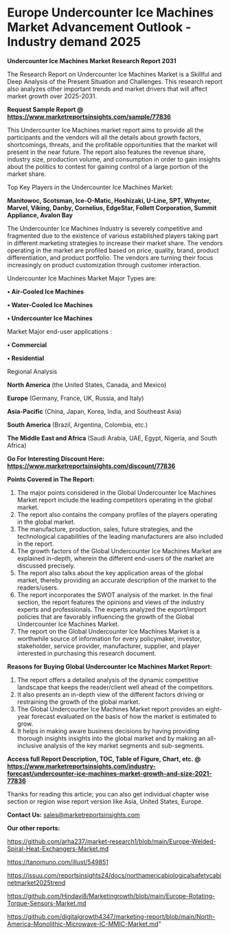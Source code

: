 # Europe Undercounter Ice Machines Market Advancement Outlook - Industry demand 2025

<strong>Undercounter Ice Machines Market Research Report 2031</strong>

The Research Report on Undercounter Ice Machines Market is a Skillful and Deep Analysis of the Present Situation and Challenges. This research report also analyzes other important trends and market drivers that will affect market growth over 2025-2031.

<strong>Request Sample Report @ <a href=https://www.marketreportsinsights.com/sample/77836>https://www.marketreportsinsights.com/sample/77836</a></strong>

This Undercounter Ice Machines market report aims to provide all the participants and the vendors will all the details about growth factors, shortcomings, threats, and the profitable opportunities that the market will present in the near future. The report also features the revenue share, industry size, production volume, and consumption in order to gain insights about the politics to contest for gaining control of a large portion of the market share.

Top Key Players in the Undercounter Ice Machines Market:

<strong>Manitowoc, Scotsman, Ice-O-Matic, Hoshizaki, U-Line, SPT, Whynter, Marvel, Viking, Danby, Cornelius, EdgeStar, Follett Corporation, Summit Appliance, Avalon Bay</strong>

The Undercounter Ice Machines Industry is severely competitive and fragmented due to the existence of various established players taking part in different marketing strategies to increase their market share. The vendors operating in the market are profiled based on price, quality, brand, product differentiation, and product portfolio. The vendors are turning their focus increasingly on product customization through customer interaction.

Undercounter Ice Machines Market Major Types are:

<strong>• Air-Cooled Ice Machines

• Water-Cooled Ice Machines

• Undercounter Ice Machines</strong>

Market Major end-user applications :

<strong>• Commercial

• Residential</strong>

Regional Analysis

</u><strong><b>North America</b></strong> (the United States, Canada, and Mexico)

<strong><b>Europe </b></strong>(Germany, France, UK, Russia, and Italy)

<strong><b>Asia-Pacific</b></strong> (China, Japan, Korea, India, and Southeast Asia)

<strong><b>South America</b></strong> (Brazil, Argentina, Colombia, etc.)

<strong><b>The Middle East and Africa</b></strong> (Saudi Arabia, UAE, Egypt, Nigeria, and South Africa)

<strong>Go For Interesting Discount Here: <a href=https://www.marketreportsinsights.com/discount/77836>https://www.marketreportsinsights.com/discount/77836</a></strong>

<strong>Points Covered in The Report:</strong>
<ol>
  <li>The major points considered in the Global Undercounter Ice Machines Market report include the leading competitors operating in the global market.</li>
  <li>The report also contains the company profiles of the players operating in the global market.</li>
  <li>The manufacture, production, sales, future strategies, and the technological capabilities of the leading manufacturers are also included in the report.</li>
  <li>The growth factors of the Global Undercounter Ice Machines Market are explained in-depth, wherein the different end-users of the market are discussed precisely.</li>
  <li>The report also talks about the key application areas of the global market, thereby providing an accurate description of the market to the readers/users.</li>
  <li>The report incorporates the SWOT analysis of the market. In the final section, the report features the opinions and views of the industry experts and professionals. The experts analyzed the export/import policies that are favorably influencing the growth of the Global Undercounter Ice Machines Market.</li>
  <li>The report on the Global Undercounter Ice Machines Market is a worthwhile source of information for every policymaker, investor, stakeholder, service provider, manufacturer, supplier, and player interested in purchasing this research document.</li>
</ol>
<strong>Reasons for Buying Global Undercounter Ice Machines Market Report:</strong>

<ol>
  <li>The report offers a detailed analysis of the dynamic competitive landscape that keeps the reader/client well ahead of the competitors.</li>
  <li>It also presents an in-depth view of the different factors driving or restraining the growth of the global market.</li>
  <li>The Global Undercounter Ice Machines Market report provides an eight-year forecast evaluated on the basis of how the market is estimated to grow.</li>
  <li>It helps in making aware business decisions by having providing thorough insights insights into the global market and by making an all-inclusive analysis of the key market segments and sub-segments.</li>
</ol>
<strong>Access full Report Description, TOC, Table of Figure, Chart, etc. @ <a href=https://www.marketreportsinsights.com/industry-forecast/undercounter-ice-machines-market-growth-and-size-2021-77836>https://www.marketreportsinsights.com/industry-forecast/undercounter-ice-machines-market-growth-and-size-2021-77836</a></strong>


Thanks for reading this article; you can also get individual chapter wise section or region wise report version like Asia, United States, Europe.

<strong>Contact Us:</strong>
sales@marketreportsinsights.com

<strong>Our other reports:</strong>

<a href=https://github.com/arha237/market-research1/blob/main/Europe-Welded-Spiral-Heat-Exchangers-Market.md>https://github.com/arha237/market-research1/blob/main/Europe-Welded-Spiral-Heat-Exchangers-Market.md</a>

<a href=https://tanomuno.com/illust/549851>https://tanomuno.com/illust/549851</a>

<a href=https://issuu.com/reportsinsights24/docs/northamericabiologicalsafetycabinetmarket2025trend>https://issuu.com/reportsinsights24/docs/northamericabiologicalsafetycabinetmarket2025trend</a>

<a href=https://github.com/Hindavi8/Marketingrowth/blob/main/Europe-Rotating-Torque-Sensors-Market.md>https://github.com/Hindavi8/Marketingrowth/blob/main/Europe-Rotating-Torque-Sensors-Market.md</a>

<a href=https://github.com/digitalgrowth4347/marketing-report/blob/main/North-America-Monolithic-Microwave-IC-MMIC-Market.md>https://github.com/digitalgrowth4347/marketing-report/blob/main/North-America-Monolithic-Microwave-IC-MMIC-Market.md</a>"
